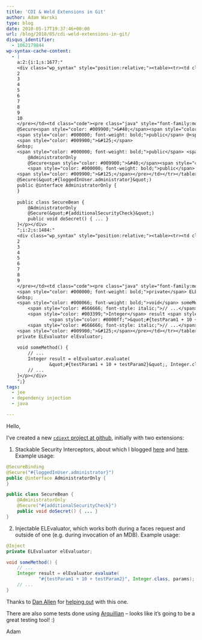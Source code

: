 ```yaml
---
title: 'CDI & Weld Extensions in Git'
author: Adam Warski
type: blog
date: 2010-05-17T19:37:46+00:00
url: /blog/2010/05/cdi-weld-extensions-in-git/
disqus_identifier:
  - 1062179844
wp-syntax-cache-content:
  - |
    a:2:{i:1;s:1677:"
    <div class="wp_syntax" style="position:relative;"><table><tr><td class="line_numbers"><pre>1
    2
    3
    4
    5
    6
    7
    8
    9
    10
    </pre></td><td class="code"><pre class="java" style="font-family:monospace;">@SecureBinding
    @Secure<span style="color: #009900;">&#40;</span><span style="color: #0000ff;">&quot;#{loggedInUser.administrator}&quot;</span><span style="color: #009900;">&#41;</span>
    <span style="color: #000000; font-weight: bold;">public</span> @<span style="color: #000000; font-weight: bold;">interface</span> AdministratorOnly <span style="color: #009900;">&#123;</span>
    <span style="color: #009900;">&#125;</span>
    &nbsp;
    <span style="color: #000000; font-weight: bold;">public</span> <span style="color: #000000; font-weight: bold;">class</span> SecureBean <span style="color: #009900;">&#123;</span>
        @AdministratorOnly
        @Secure<span style="color: #009900;">&#40;</span><span style="color: #0000ff;">&quot;#{additionalSecurityCheck}&quot;</span><span style="color: #009900;">&#41;</span>
        <span style="color: #000000; font-weight: bold;">public</span> <span style="color: #000066; font-weight: bold;">void</span> doSecret<span style="color: #009900;">&#40;</span><span style="color: #009900;">&#41;</span> <span style="color: #009900;">&#123;</span> ... <span style="color: #009900;">&#125;</span>
    <span style="color: #009900;">&#125;</span></pre></td></tr></table><p class="theCode" style="display:none;">@SecureBinding
    @Secure(&quot;#{loggedInUser.administrator}&quot;)
    public @interface AdministratorOnly {
    }
    
    public class SecureBean {
        @AdministratorOnly
        @Secure(&quot;#{additionalSecurityCheck}&quot;)
        public void doSecret() { ... }
    }</p></div>
    ";i:2;s:1484:"
    <div class="wp_syntax" style="position:relative;"><table><tr><td class="line_numbers"><pre>1
    2
    3
    4
    5
    6
    7
    8
    9
    </pre></td><td class="code"><pre class="java" style="font-family:monospace;">@Inject
    <span style="color: #000000; font-weight: bold;">private</span> ELEvaluator elEvaluator<span style="color: #339933;">;</span>
    &nbsp;
    <span style="color: #000066; font-weight: bold;">void</span> someMethod<span style="color: #009900;">&#40;</span><span style="color: #009900;">&#41;</span> <span style="color: #009900;">&#123;</span>
        <span style="color: #666666; font-style: italic;">// ...</span>
        <span style="color: #003399;">Integer</span> result <span style="color: #339933;">=</span> elEvaluator.<span style="color: #006633;">evaluate</span><span style="color: #009900;">&#40;</span>
                <span style="color: #0000ff;">&quot;#{testParam1 + 10 + testParam2}&quot;</span>, <span style="color: #003399;">Integer</span>.<span style="color: #000000; font-weight: bold;">class</span>, params<span style="color: #009900;">&#41;</span><span style="color: #339933;">;</span>
        <span style="color: #666666; font-style: italic;">// ...</span>
    <span style="color: #009900;">&#125;</span></pre></td></tr></table><p class="theCode" style="display:none;">@Inject
    private ELEvaluator elEvaluator;
    
    void someMethod() {
        // ...
        Integer result = elEvaluator.evaluate(
                &quot;#{testParam1 + 10 + testParam2}&quot;, Integer.class, params);
        // ...
    }</p></div>
    ";}
tags:
  - jee
  - dependency injection
  - java

---
```

Hello,

I&#8217;ve created a new [`cdiext` project at github][1], initially with two extensions:

1. Stackable Security Interceptors, about which I blogged [here][2] and [here][3]. Example usage:
```java
@SecureBinding
@Secure("#{loggedInUser.administrator}")
public @interface AdministratorOnly {
}

public class SecureBean {
    @AdministratorOnly
    @Secure("#{additionalSecurityCheck}")
    public void doSecret() { ... }
}
```

2. Injectable ELEvaluator, which works both during a faces request and outside of one (e.g. during invocation of an MDB). Example usage:
```java
@Inject
private ELEvaluator elEvaluator;

void someMethod() {
    // ...
    Integer result = elEvaluator.evaluate(
            "#{testParam1 + 10 + testParam2}", Integer.class, params);
    // ...
}
```

Thanks to [Dan Allen][4] for [helping out][5] with this one.

There are also some tests done using [Arquillian][6] &#8211; looks like it&#8217;s going to be a great testing tool! :)

Adam

 [1]: http://github.com/adamw/cdiext
 [2]: http://www.warski.org/blog/?p=197
 [3]: http://www.warski.org/blog/?p=211
 [4]: http://in.relation.to/Bloggers/Dan
 [5]: http://community.jboss.org/thread/148045?tstart=0
 [6]: http://community.jboss.org/en/arquillian
